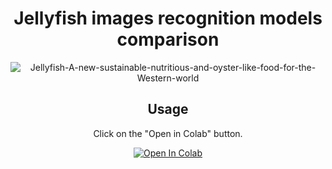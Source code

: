 <header>

<h1 align="center">Jellyfish images recognition models comparison</h1>

<div align="center">

![Jellyfish-A-new-sustainable-nutritious-and-oyster-like-food-for-the-Western-world](https://github.com/RandomSparrow/Jellyfish-images-classification-model-overview/assets/140352075/29458504-4b8d-48fc-aa3f-470387589c19)

</div>

## Usage

Click on the "Open in Colab" button.

[![Open In Colab](https://colab.research.google.com/assets/colab-badge.svg)](https://colab.research.google.com/github/RandomSparrow/skills-copilot-codespaces-vscode/blob/main/Jellyfish.ipynb)
